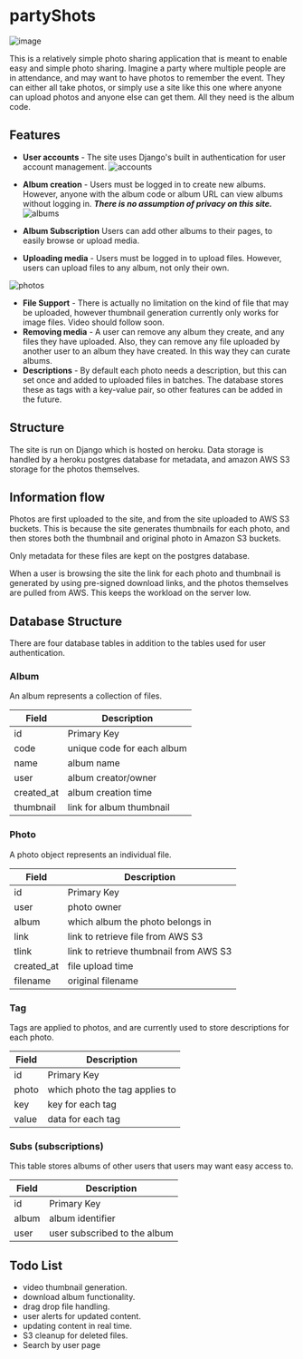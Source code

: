 # partyShots

![image](./static/images/screens/s1.webp)

This is a relatively simple photo sharing application that is meant to enable easy and simple photo sharing. Imagine a party where multiple people are in attendance, and may want to have photos to remember the event. They can either all take photos, or simply use a site like this one where anyone can upload photos and anyone else can get them. All they need is the album code.

## Features

- **User accounts** - The site uses Django's built in authentication for user account management.
  ![accounts](./static/images/screens/s2.webp)
- **Album creation** - Users must be logged in to create new albums. However, anyone with the album code or album URL can view albums without logging in. **_There is no assumption of privacy on this site._**
  ![albums](./static/images/screens/s3.webp)

- **Album Subscription** Users can add other albums to their pages, to easily browse or upload media.
- **Uploading media** - Users must be logged in to upload files. However, users can upload files to any album, not only their own.

![photos](./static/images/screens/s4.webp)

- **File Support** - There is actually no limitation on the kind of file that may be uploaded, however thumbnail generation currently only works for image files. Video should follow soon.
- **Removing media** - A user can remove any album they create, and any files they have uploaded. Also, they can remove any file uploaded by another user to an album they have created. In this way they can curate albums.
- **Descriptions** - By default each photo needs a description, but this can set once and added to uploaded files in batches. The database stores these as tags with a key-value pair, so other features can be added in the future.

## Structure

The site is run on Django which is hosted on heroku. Data storage is handled by a heroku postgres database for metadata, and amazon AWS S3 storage for the photos themselves.

## Information flow

Photos are first uploaded to the site, and from the site uploaded to AWS S3 buckets. This is because the site generates thumbnails for each photo, and then stores both the thumbnail and original photo in Amazon S3 buckets.

Only metadata for these files are kept on the postgres database.

When a user is browsing the site the link for each photo and thumbnail is generated by using pre-signed download links, and the photos themselves are pulled from AWS. This keeps the workload on the server low.

## Database Structure

There are four database tables in addition to the tables used for user authentication.

### Album

An album represents a collection of files.

| Field      | Description                |
| ---------- | -------------------------- |
| id         | Primary Key                |
| code       | unique code for each album |
| name       | album name                 |
| user       | album creator/owner        |
| created_at | album creation time        |
| thumbnail  | link for album thumbnail   |

### Photo

A photo object represents an individual file.

| Field      | Description                            |
| ---------- | -------------------------------------- |
| id         | Primary Key                            |
| user       | photo owner                            |
| album      | which album the photo belongs in       |
| link       | link to retrieve file from AWS S3      |
| tlink      | link to retrieve thumbnail from AWS S3 |
| created_at | file upload time                       |
| filename   | original filename                      |

### Tag

Tags are applied to photos, and are currently used to store descriptions for each photo.

| Field | Description                    |
| ----- | ------------------------------ |
| id    | Primary Key                    |
| photo | which photo the tag applies to |
| key   | key for each tag               |
| value | data for each tag              |

### Subs (subscriptions)

This table stores albums of other users that users may want easy access to.

| Field | Description                  |
| ----- | ---------------------------- |
| id    | Primary Key                  |
| album | album identifier             |
| user  | user subscribed to the album |

## Todo List

- video thumbnail generation.
- download album functionality.
- drag drop file handling.
- user alerts for updated content.
- updating content in real time.
- S3 cleanup for deleted files.
- Search by user page

